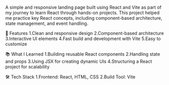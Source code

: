 A simple and responsive landing page built using React and Vite as part of my journey to learn React through hands-on projects. This project helped me practice key React concepts, including component-based architecture, state management, and event handling.

🚀 Features
1.Clean and responsive design
2.Component-based architecture
3.Interactive UI elements
4.Fast build and development with Vite
5.Easy to customize

📚 What I Learned
1.Building reusable React components
2.Handling state and props
3.Using JSX for creating dynamic UIs
4.Structuring a React project for scalability

🛠️ Tech Stack
1.Frontend: React, HTML, CSS
2.Build Tool: Vite
